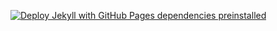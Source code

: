 [![Deploy Jekyll with GitHub Pages dependencies preinstalled](https://github.com/Web4application/zetachat/actions/workflows/jekyll-gh-pages.yml/badge.svg)](https://github.com/Web4application/zetachat/actions/workflows/jekyll-gh-pages.yml)
